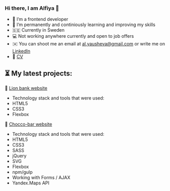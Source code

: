 ### Hi there, I am Alfiya 👋

- 🔭 I’m a frontend developer
- 🌱 I’m permanently and continiously learning and improving my skills
- 🇸🇪 Currently in Sweden
- 💻 Not working anywhere currently and open to job offers
- ✉️ You can shoot me an email at al.yausheva@gmail.com or write me on [LinkedIn](https://www.linkedin.com/in/alfiya-yausheva-44577758/)
- 💼 [CV](https://github.com/Alfaussa/test-repo/blob/42e73eedfafbb665ea721699e9a47966b94ce3c7/Alfiya_CV.pdf)




## ⏳ My latest projects:

🦁 [Lion bank website](https://alfaussa.github.io/Lion-bank/)
* Technology stack and tools that were used:
* HTML5 
* СSS3 
* Flexbox 


🍫 [Chocco-bar website](https://alfaussa.github.io/Chocco_1.1/)
* Technology stack and tools that were used:
* HTML5 
* СSS3 
* SASS 
* jQuery 
* SVG 
* Flexbox 
* npm/gulp 
* Working with Forms / AJAX 
* Yandex.Maps API 
